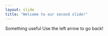 ```yaml
---
layout: slide
title: "Welcome to our second slide!"
---
```

Something useful
Use the left arrow to go back!
